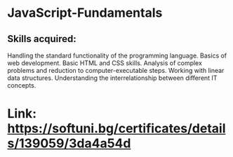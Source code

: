 # JavaScript-Fundamentals
## Skills acquired:
Handling the standard functionality of the programming language.
Basics of web development.
Basic HTML and CSS skills.
Analysis of complex problems and reduction to computer-executable steps.
Working with linear data structures.
Understanding the interrelationship between different IT concepts.
# Link: https://softuni.bg/certificates/details/139059/3da4a54d
